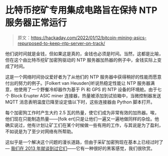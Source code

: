 # 比特币挖矿专用集成电路旨在保持 NTP 服务器正常运行

> 原文：<https://hackaday.com/2022/01/12/bitcoin-mining-asics-repurposed-to-keep-ntp-server-on-track/>

他们说时间就是金钱，但如果这是真的，金钱也必须是时间。当然，这都是比喻，但在这个由比特币挖矿加密狗驱动的 NTP 服务器加热器的例子中，金钱实际上变成了时间。

这是一个网络时间协议爱好者为了从他们的 NTP 服务器中获得稍好的性能而愿意付出的努力的例子。[Folkert van Heusden]听说热稳定性能让 NTP 服务器满意，他使用了一个野餐冷却器作为基于 Pi 和 GPS 的 NTP 设备的环境舱。由于七个 Block Erupter ASIC miner 连接器，热量被添加到试验箱中，当微控制器发送 MQTT 消息表明温度已降至设定值以下时，这些连接器由 Python 脚本打开。

每个加密狗工作时产生大约 2.5 瓦的热量，使它们成为非常有效的加热器。唉，他们现在只能制造热量——[folk ert]只是让他们一遍又一遍地做同样的杂烩。他确实说过，他有计划让矿工们在某个时候做一些有用的工作，与其说是为了盈利，不如说是为了至少对网络有所帮助。

这似乎是一个解决这个问题的漫长道路，但由于采矿加密狗现在基本上已经过时了— [我们在 2013 年就谈到过它们](https://hackaday.com/2013/06/23/turning-the-raspberry-pi-into-a-bitcoin-miner/)——它有一种很好的黑客感觉，我们很欣赏。